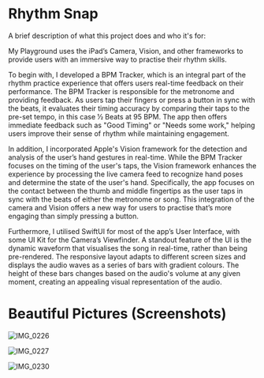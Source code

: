 
# Rhythm Snap


A brief description of what this project does and who it's for:

My Playground uses the iPad’s Camera, Vision, and other frameworks to provide users with an immersive way to practise their rhythm skills.

To begin with, I developed a BPM Tracker, which is an integral part of the rhythm practice experience that offers users real-time feedback on their performance. The BPM Tracker is responsible for the metronome and providing feedback. As users tap their fingers or press a button in sync with the beats, it evaluates their timing accuracy by comparing their taps to the pre-set tempo, in this case 1⁄2 Beats at 95 BPM. The app then offers immediate feedback such as "Good Timing" or "Needs some work," helping users improve their sense of rhythm while maintaining engagement.

In addition, I incorporated Apple's Vision framework for the detection and analysis of the user’s hand gestures in real-time. While the BPM Tracker focuses on the timing of the user's taps, the Vision framework enhances the experience by processing the live camera feed to recognize hand poses and determine the state of the user's hand. Specifically, the app focuses on the contact between the thumb and middle fingertips as the user taps in sync with the beats of either the metronome or song. This integration of the camera and Vision offers a new way for users to practise that’s more engaging than simply pressing a button.

Furthermore, I utilised SwiftUI for most of the app’s User Interface, with some UI Kit for the Camera’s Viewfinder. A standout feature of the UI is the dynamic waveform that visualises the song in real-time, rather than being pre-rendered. The responsive layout adapts to different screen sizes and displays the audio waves as a series of bars with gradient colours. The height of these bars changes based on the audio's volume at any given moment, creating an appealing visual representation of the audio.

# Beautiful Pictures (Screenshots)

![IMG_0226](https://github.com/carlosmbe/Rhythm-Snap/assets/53784701/a6e71aa7-a10e-4913-8c78-e12a9a2cf1a8)

![IMG_0227](https://github.com/carlosmbe/Rhythm-Snap/assets/53784701/74438c96-0255-4dba-8607-81185cc6733b)


![IMG_0230](https://github.com/carlosmbe/Rhythm-Snap/assets/53784701/e98dae70-3f5e-40fc-87ee-7934f57e19a4)
